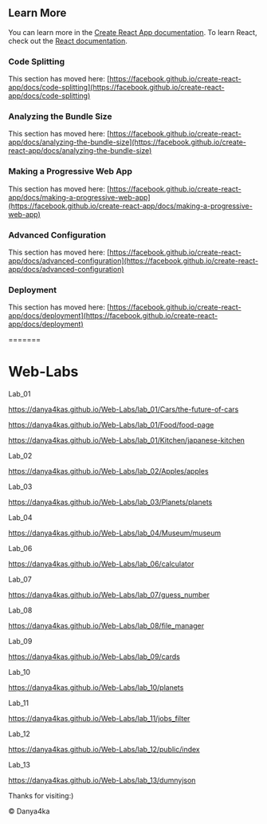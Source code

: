 ## Learn More
You can learn more in the [Create React App documentation](https://facebook.github.io/create-react-app/docs/getting-started).
To learn React, check out the [React documentation](https://reactjs.org/).
### Code Splitting
This section has moved here: [https://facebook.github.io/create-react-app/docs/code-splitting](https://facebook.github.io/create-react-app/docs/code-splitting)
### Analyzing the Bundle Size
This section has moved here: [https://facebook.github.io/create-react-app/docs/analyzing-the-bundle-size](https://facebook.github.io/create-react-app/docs/analyzing-the-bundle-size)
### Making a Progressive Web App
This section has moved here: [https://facebook.github.io/create-react-app/docs/making-a-progressive-web-app](https://facebook.github.io/create-react-app/docs/making-a-progressive-web-app)
### Advanced Configuration
This section has moved here: [https://facebook.github.io/create-react-app/docs/advanced-configuration](https://facebook.github.io/create-react-app/docs/advanced-configuration)
### Deployment
This section has moved here: [https://facebook.github.io/create-react-app/docs/deployment](https://facebook.github.io/create-react-app/docs/deployment)

=======
# Web-Labs
Lab_01

https://danya4kas.github.io/Web-Labs/lab_01/Cars/the-future-of-cars

https://danya4kas.github.io/Web-Labs/lab_01/Food/food-page

https://danya4kas.github.io/Web-Labs/lab_01/Kitchen/japanese-kitchen

Lab_02

https://danya4kas.github.io/Web-Labs/lab_02/Apples/apples

Lab_03

https://danya4kas.github.io/Web-Labs/lab_03/Planets/planets

Lab_04

https://danya4kas.github.io/Web-Labs/lab_04/Museum/museum

Lab_06

https://danya4kas.github.io/Web-Labs/lab_06/calculator

Lab_07

https://danya4kas.github.io/Web-Labs/lab_07/guess_number

Lab_08

https://danya4kas.github.io/Web-Labs/lab_08/file_manager

Lab_09

https://danya4kas.github.io/Web-Labs/lab_09/cards

Lab_10

https://danya4kas.github.io/Web-Labs/lab_10/planets

Lab_11

https://danya4kas.github.io/Web-Labs/lab_11/jobs_filter

Lab_12

https://danya4kas.github.io/Web-Labs/lab_12/public/index

Lab_13

https://danya4kas.github.io/Web-Labs/lab_13/dumnyjson







Thanks for visiting:)

© Danya4ka 
